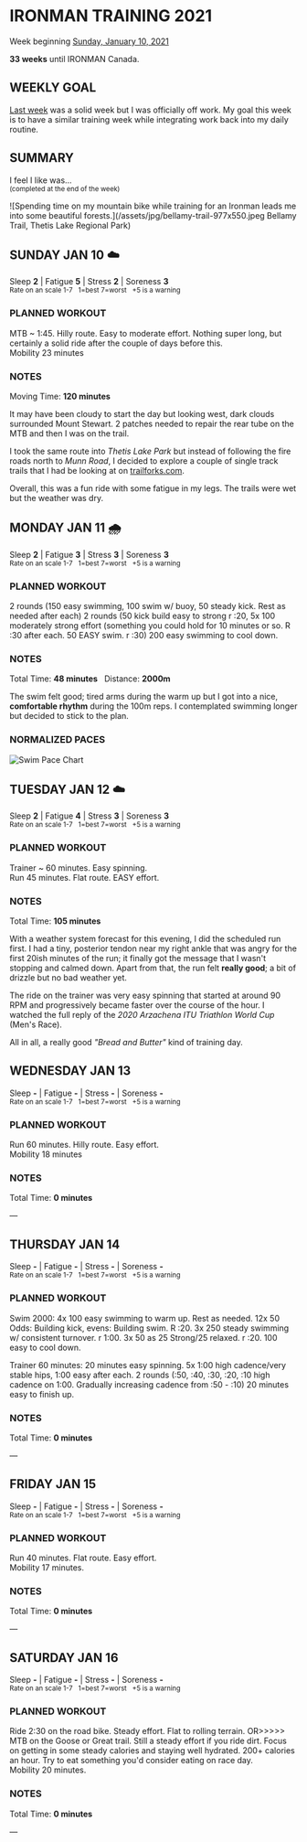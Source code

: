 # IRONMAN TRAINING 2021
Week beginning [Sunday, January 10, 2021](javascript:flick('sun');)

**33 weeks** until IRONMAN Canada.

## WEEKLY GOAL
[Last week](ironman2021-34weeksout) was a solid week but I was officially off work.  My goal this week is to have a similar training week while integrating work back into my daily routine.

## SUMMARY
I feel I like was...  
<sup>(completed at the end of the week)</sup>
<!--OVERTRAINING|ON THE EDGE|STAYING CONSISTENT|LAGGING A BIT-->

![Spending time on my mountain bike while training for an Ironman leads me into some beautiful forests.](/assets/jpg/bellamy-trail-977x550.jpeg Bellamy Trail, Thetis Lake Regional Park)

## SUNDAY JAN 10 ☁️
Sleep **2** | Fatigue **5** | Stress **2** | Soreness **3**  
<sup>Rate on an scale 1-7 &nbsp; 1=best 7=worst &nbsp; +5 is a warning</sup>

### PLANNED WORKOUT
MTB ~ 1:45. Hilly route. Easy to moderate effort. Nothing super long, but certainly a solid ride after the couple of days before this.  
Mobility 23 minutes

### NOTES
Moving Time: **120 minutes**

It may have been cloudy to start the day but looking west, dark clouds surrounded Mount Stewart.  2 patches needed to repair the rear tube on the MTB and then I was on the trail.

I took the same route into _Thetis Lake Park_ but instead of following the fire roads north to _Munn Road_, I decided to explore a couple of single track trails that I had be looking at on <a href="https://www.trailforks.com/trails/electric-avenue-101420/" target="_blank" rel="noreferrer">trailforks.com</a>. 

Overall, this was a fun ride with some fatigue in my legs.  The trails were wet but the weather was dry.

<!---->
## MONDAY JAN 11 🌧
Sleep **2** | Fatigue **3** | Stress **3** | Soreness **3**  
<sup>Rate on an scale 1-7 &nbsp; 1=best 7=worst &nbsp; +5 is a warning</sup>

### PLANNED WORKOUT
2 rounds (150 easy swimming, 100 swim w/ buoy, 50 steady kick. Rest as needed after each)
2 rounds (50 kick build easy to strong r :20, 5x 100 moderately strong effort (something you could hold for 10 minutes or so. R :30 after each. 50 EASY swim. r :30) 200 easy swimming to cool down.

### NOTES
Total Time: **48 minutes** &nbsp; Distance: **2000m**

The swim felt good; tired arms during the warm up but I got into a nice, **comfortable rhythm** during the 100m reps.  I contemplated swimming longer but decided to stick to the plan.

### NORMALIZED PACES
![Swim Pace Chart](/assets/jpg/swim-20210111.jpeg?v2)

<!---->
## TUESDAY JAN 12 ☁️
Sleep **2** | Fatigue **4** | Stress **3** | Soreness **3**  
<sup>Rate on an scale 1-7 &nbsp; 1=best 7=worst &nbsp; +5 is a warning</sup>

### PLANNED WORKOUT
Trainer ~ 60 minutes. Easy spinning.  
Run 45 minutes. Flat route. EASY effort.

### NOTES
Total Time: **105 minutes**

With a weather system forecast for this evening, I did the scheduled run first.  I had a tiny, posterior tendon near my right ankle that was angry for the first 20ish minutes of the run; it finally got the message that I wasn't stopping and calmed down.  Apart from that, the run felt **really good**; a bit of drizzle but no bad weather yet.

The ride on the trainer was very easy spinning that started at around 90 RPM and progressively became faster over the course of the hour.  I watched the full reply of the _2020 Arzachena ITU Triathlon World Cup_ (Men's Race).

All in all, a really good _"Bread and Butter"_ kind of training day.



<!---->
## WEDNESDAY JAN 13
Sleep **-** | Fatigue **-** | Stress **-** | Soreness **-**  
<sup>Rate on an scale 1-7 &nbsp; 1=best 7=worst &nbsp; +5 is a warning</sup>

### PLANNED WORKOUT
Run 60 minutes. Hilly route. Easy effort.  
Mobility 18 minutes

### NOTES
Total Time: **0 minutes**

&mdash; 


<!---->
## THURSDAY JAN 14
Sleep **-** | Fatigue **-** | Stress **-** | Soreness **-**  
<sup>Rate on an scale 1-7 &nbsp; 1=best 7=worst &nbsp; +5 is a warning</sup>

### PLANNED WORKOUT
Swim 2000: 4x 100 easy swimming to warm up. Rest as needed. 12x 50 Odds: Building kick, evens: Building swim. R :20. 3x 250 steady swimming w/ consistent turnover. r 1:00. 3x 50 as 25 Strong/25 relaxed. r :20. 100 easy to cool down.

Trainer 60 minutes: 20 minutes easy spinning. 5x 1:00 high cadence/very stable hips, 1:00 easy after each. 2 rounds (:50, :40, :30, :20, :10 high cadence on 1:00. Gradually increasing cadence from :50 - :10) 20 minutes easy to finish up.

### NOTES
Total Time: **0 minutes**

&mdash; 


<!---->
## FRIDAY JAN 15
Sleep **-** | Fatigue **-** | Stress **-** | Soreness **-**  
<sup>Rate on an scale 1-7 &nbsp; 1=best 7=worst &nbsp; +5 is a warning</sup>

### PLANNED WORKOUT
Run 40 minutes. Flat route. Easy effort.  
Mobility 17 minutes.

### NOTES
Total Time: **0 minutes**

&mdash; 


<!---->
## SATURDAY JAN 16
Sleep **-** | Fatigue **-** | Stress **-** | Soreness **-**  
<sup>Rate on an scale 1-7 &nbsp; 1=best 7=worst &nbsp; +5 is a warning</sup>

### PLANNED WORKOUT
Ride 2:30 on the road bike. Steady effort. Flat to rolling terrain. OR>>>>> MTB on the Goose or Great trail. Still a steady effort if you ride dirt.  Focus on getting in some steady calories and staying well hydrated. 200+ calories an hour. Try to eat something you'd consider eating on race day.   
Mobility 20 minutes.

### NOTES
Total Time: **0 minutes**

&mdash;